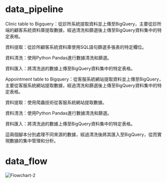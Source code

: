 # data_pipeline

Clinic table to Bigquery：從診所系統提取資料並上傳至BigQuery，主要從診所端的顧客系統資料庫提取數據，經過清洗和篩選後上傳至BigQuery資料集中的特定表格。

資料提取：從診所顧客系統資料庫使用SQL語句篩選多張表的特定欄位。

資料清洗：使用Python Pandas進行數據清洗和篩選。

資料匯入：將清洗過的數據上傳至BigQuery資料集中的特定表格。

Appointment table to Bigquery：從客服系統網站提取資料並上傳至BigQuery，主要從客服系統網站提取數據，經過清洗和篩選後上傳至BigQuery資料集中的特定表格。


資料提取：使用爬蟲技術從客服系統網站提取數據。

資料清洗：使用Python Pandas進行數據清洗和篩選。

資料匯入：將清洗過的數據上傳至BigQuery資料集中的特定表格。

這兩個腳本分別處理不同來源的數據，經過清洗後將其匯入至BigQuery，從而實現數據的集中管理和分析。

# data_flow

![Flowchart-2](https://github.com/eatinglai/data_pipeline/assets/139863864/1c2cb45a-2449-404b-ab0f-9854113a2448)



